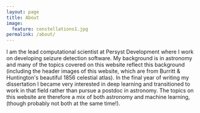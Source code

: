 ```yaml
---
layout: page
title: About
image:
  feature: constellations1.jpg
permalink: /about/
---
```


I am the lead computational scientist at Persyst Development where I work on
developing seizure detection software.  My background is in astronomy and
many of the topics covered on this website reflect this background
(including the header images of this website, which are from Burritt &
Huntington's beautiful 1856 celestial atlas).  In the final year of writing
my dissertation I became very interested in deep learning and transitioned
to work in that field rather than pursue a postdoc in astronomy.  The topics
on this website are therefore a mix of both astronomy and machine learning,
(though probably not both at the same time!).

